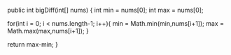 public int bigDiff(int[] nums) {
  int min = nums[0];
  int max = nums[0];
  
  for(int i = 0; i < nums.length-1; i++){
  	min = Math.min(min,nums[i+1]);
    max = Math.max(max,nums[i+1]); 
  }
  
  return max-min;
}
